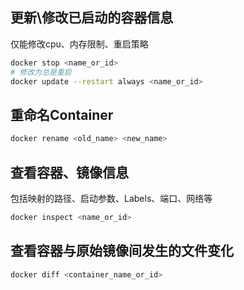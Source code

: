 
## 更新\\修改已启动的容器信息

仅能修改cpu、内存限制、重启策略

```bash
docker stop <name_or_id>
# 修改为总是重启
docker update --restart always <name_or_id>
```

## 重命名Container

```bash
docker rename <old_name> <new_name>
```

## 查看容器、镜像信息

包括映射的路径、启动参数、Labels、端口、网络等

```bash
docker inspect <name_or_id>
```

## 查看容器与原始镜像间发生的文件变化

```bash
docker diff <container_name_or_id>
```